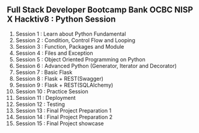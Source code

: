 <h2>Full Stack Developer Bootcamp Bank OCBC NISP X Hacktiv8 : Python Session</h2>
<ol>
    <li>Session 1 : Learn about Python Fundamental</li>
    <li>Session 2 : Condition, Control Flow and Looping</li>
    <li>Session 3 : Function, Packages and Module</li>
    <li>Session 4 : Files and Exception</li>
    <li>Session 5 : Object Oriented Programming on Python</li>
    <li>Session 6 : Advanced Python (Generator, Iterator and Decorator)</li>
    <li>Session 7 : Basic Flask</li>
    <li>Session 8 : Flask + REST(Swagger)</li>
    <li>Session 9 : Flask + REST(SQLAlchemy)</li>
    <li>Session 10 : Practice Session</li>
    <li>Session 11 : Deployment</li>
    <li>Session 12 : Testing</li>
    <li>Session 13 : Final Project Preparation 1</li>
    <li>Session 14 : Final Project Preparation 2</li>
    <li>Session 15 : Final Project showcase</li>
</ol>